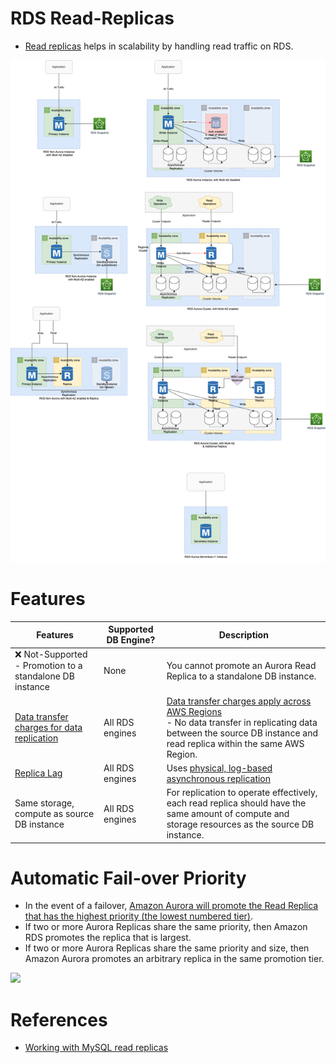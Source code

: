 # RDS Read-Replicas
- [Read replicas](https://aws.amazon.com/rds/features/read-replicas/) helps in scalability by handling read traffic on RDS.

![](assets/Multi-AZ/RDS-Multi-AZ-Replica.drawio.png)

# Features

| Features                                                                               | Supported DB Engine?             | Description                                                                                                                                                                                                                                                                                                                                                                                                                                                                                          |
|----------------------------------------------------------------------------------------|----------------------------------|------------------------------------------------------------------------------------------------------------------------------------------------------------------------------------------------------------------------------------------------------------------------------------------------------------------------------------------------------------------------------------------------------------------------------------------------------------------------------------------------------|
| :x: Not-Supported - Promotion to a standalone DB instance                              | None                             | You cannot promote an Aurora Read Replica to a standalone DB instance.                                                                                                                                                                                                                                                                                                                                                                                                                               |
| [Data transfer charges for data replication](https://aws.amazon.com/rds/faqs/)         | All RDS engines                  | [Data transfer charges apply across AWS Regions](https://aws.amazon.com/rds/faqs/)<br/>- No data transfer in replicating data between the source DB instance and read replica within the same AWS Region.                                                                                                                                                                                                                                                                                            |
| [Replica Lag](../../../3_Databases/4_Consistency&Replication/ReplicationLag.md) | All RDS engines                  | Uses [physical, log-based asynchronous replication](../../../3_Databases/5_DatabaseInternals/AppendOnlyProperty.md)                                                                                                                                                                                                                                                                                                                                                                           |
| Same storage, compute as source DB instance                                            | All RDS engines                  | For replication to operate effectively, each read replica should have the same amount of compute and storage resources as the source DB instance.                                                                                                                                                                                                                                                                                                                                                    |

# Automatic Fail-over Priority
- In the event of a failover, [Amazon Aurora will promote the Read Replica that has the highest priority (the lowest numbered tier)](https://aws.amazon.com/blogs/aws/additional-failover-control-for-amazon-aurora/).
- If two or more Aurora Replicas share the same priority, then Amazon RDS promotes the replica that is largest.
- If two or more Aurora Replicas share the same priority and size, then Amazon Aurora promotes an arbitrary replica in the same promotion tier.

![](https://media.amazonwebservices.com/blog/2016/aurora_set_failover_priority_1.png)

# References
- [Working with MySQL read replicas](https://docs.amazonaws.cn/en_us/AmazonRDS/latest/UserGuide/USER_MySQL.Replication.ReadReplicas.html)
